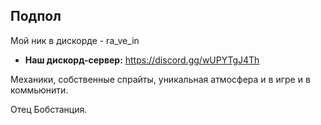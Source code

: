 ## Подпол

Мой ник в дискорде - ra_ve_in

* **Наш дискорд-сервер:** https://discord.gg/wUPYTgJ4Th

Механики, собственные спрайты, уникальная атмосфера и в игре и в коммьюнити.

Отец Бобстанция.

